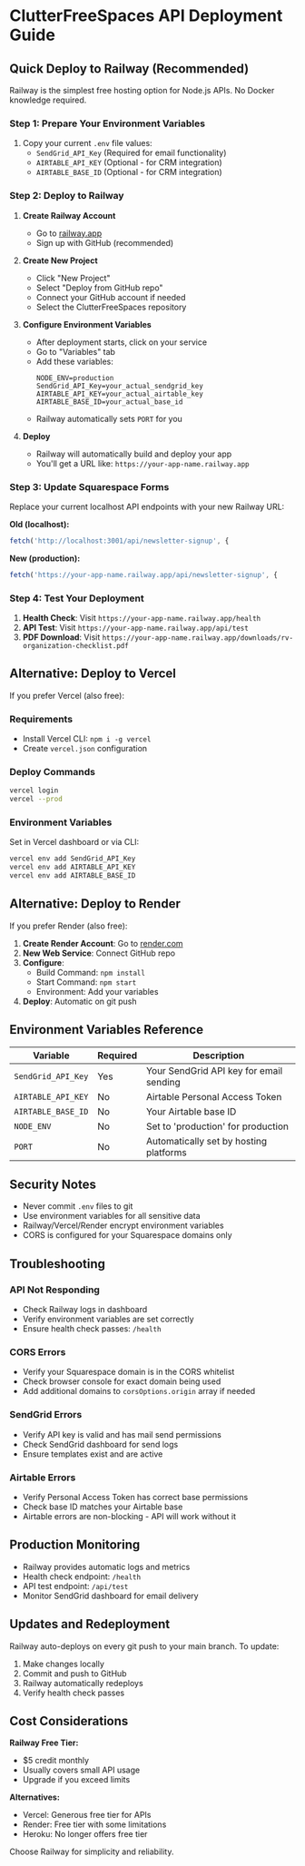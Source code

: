 # ClutterFreeSpaces API Deployment Guide

## Quick Deploy to Railway (Recommended)

Railway is the simplest free hosting option for Node.js APIs. No Docker knowledge required.

### Step 1: Prepare Your Environment Variables

1. Copy your current `.env` file values:
   - `SendGrid_API_Key` (Required for email functionality)
   - `AIRTABLE_API_KEY` (Optional - for CRM integration)  
   - `AIRTABLE_BASE_ID` (Optional - for CRM integration)

### Step 2: Deploy to Railway

1. **Create Railway Account**
   - Go to [railway.app](https://railway.app)
   - Sign up with GitHub (recommended)

2. **Create New Project**
   - Click "New Project"
   - Select "Deploy from GitHub repo"
   - Connect your GitHub account if needed
   - Select the ClutterFreeSpaces repository

3. **Configure Environment Variables**
   - After deployment starts, click on your service
   - Go to "Variables" tab
   - Add these variables:
     ```
     NODE_ENV=production
     SendGrid_API_Key=your_actual_sendgrid_key
     AIRTABLE_API_KEY=your_actual_airtable_key
     AIRTABLE_BASE_ID=your_actual_base_id
     ```
   - Railway automatically sets `PORT` for you

4. **Deploy**
   - Railway will automatically build and deploy your app
   - You'll get a URL like: `https://your-app-name.railway.app`

### Step 3: Update Squarespace Forms

Replace your current localhost API endpoints with your new Railway URL:

**Old (localhost):**
```javascript
fetch('http://localhost:3001/api/newsletter-signup', {
```

**New (production):**
```javascript
fetch('https://your-app-name.railway.app/api/newsletter-signup', {
```

### Step 4: Test Your Deployment

1. **Health Check**: Visit `https://your-app-name.railway.app/health`
2. **API Test**: Visit `https://your-app-name.railway.app/api/test`
3. **PDF Download**: Visit `https://your-app-name.railway.app/downloads/rv-organization-checklist.pdf`

## Alternative: Deploy to Vercel

If you prefer Vercel (also free):

### Requirements
- Install Vercel CLI: `npm i -g vercel`
- Create `vercel.json` configuration

### Deploy Commands
```bash
vercel login
vercel --prod
```

### Environment Variables
Set in Vercel dashboard or via CLI:
```bash
vercel env add SendGrid_API_Key
vercel env add AIRTABLE_API_KEY  
vercel env add AIRTABLE_BASE_ID
```

## Alternative: Deploy to Render

If you prefer Render (also free):

1. **Create Render Account**: Go to [render.com](https://render.com)
2. **New Web Service**: Connect GitHub repo
3. **Configure**:
   - Build Command: `npm install`
   - Start Command: `npm start`
   - Environment: Add your variables
4. **Deploy**: Automatic on git push

## Environment Variables Reference

| Variable | Required | Description |
|----------|----------|-------------|
| `SendGrid_API_Key` | Yes | Your SendGrid API key for email sending |
| `AIRTABLE_API_KEY` | No | Airtable Personal Access Token |
| `AIRTABLE_BASE_ID` | No | Your Airtable base ID |
| `NODE_ENV` | No | Set to 'production' for production |
| `PORT` | No | Automatically set by hosting platforms |

## Security Notes

- Never commit `.env` files to git
- Use environment variables for all sensitive data
- Railway/Vercel/Render encrypt environment variables
- CORS is configured for your Squarespace domains only

## Troubleshooting

### API Not Responding
- Check Railway logs in dashboard
- Verify environment variables are set correctly
- Ensure health check passes: `/health`

### CORS Errors
- Verify your Squarespace domain is in the CORS whitelist
- Check browser console for exact domain being used
- Add additional domains to `corsOptions.origin` array if needed

### SendGrid Errors
- Verify API key is valid and has mail send permissions
- Check SendGrid dashboard for send logs
- Ensure templates exist and are active

### Airtable Errors  
- Verify Personal Access Token has correct base permissions
- Check base ID matches your Airtable base
- Airtable errors are non-blocking - API will work without it

## Production Monitoring

- Railway provides automatic logs and metrics
- Health check endpoint: `/health`
- API test endpoint: `/api/test`
- Monitor SendGrid dashboard for email delivery

## Updates and Redeployment

Railway auto-deploys on every git push to your main branch. To update:

1. Make changes locally
2. Commit and push to GitHub
3. Railway automatically redeploys
4. Verify health check passes

## Cost Considerations

**Railway Free Tier:**
- $5 credit monthly
- Usually covers small API usage
- Upgrade if you exceed limits

**Alternatives:**
- Vercel: Generous free tier for APIs
- Render: Free tier with some limitations
- Heroku: No longer offers free tier

Choose Railway for simplicity and reliability.